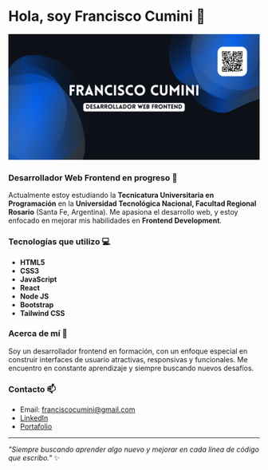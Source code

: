 # Hola, soy Francisco Cumini 👋

![Banner de presentación](./banner.png)

### Desarrollador Web Frontend en progreso 🚀

Actualmente estoy estudiando la **Tecnicatura Universitaria en Programación** en la **Universidad Tecnológica Nacional, Facultad Regional Rosario** (Santa Fe, Argentina). Me apasiona el desarrollo web, y estoy enfocado en mejorar mis habilidades en **Frontend Development**.

### Tecnologías que utilizo 💻

- **HTML5**
- **CSS3**
- **JavaScript**
- **React**
- **Node JS**
- **Bootstrap**
- **Tailwind CSS**

### Acerca de mí 🚀

Soy un desarrollador frontend en formación, con un enfoque especial en construir interfaces de usuario atractivas, responsivas y funcionales. Me encuentro en constante aprendizaje y siempre buscando nuevos desafíos. 

<!--
### Proyectos Destacados

📌 [Proyecto Integrador - Programación II](#enlace_a_tu_proyecto): Un proyecto en el que trabajé con cotizaciones de divisas y visualización histórica, utilizando tecnologías como HTML, CSS y JavaScript.
-->
### Contacto 📫

- Email: franciscocumini@gmail.com
- [LinkedIn](www.linkedin.com/in/francisco-cumini)
- [Portafolio](https://franciscocumini.com/)

---

_"Siempre buscando aprender algo nuevo y mejorar en cada línea de código que escribo."_ ✨
